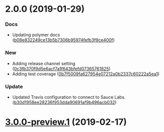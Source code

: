 # 2.0.0 (2019-01-29)


### Docs

* Updating polymer docs ([b08e832249ce13b5b7306b95974fefb3f9ce400f](https://github.com/advanced-rest-client/about-arc-electron/commit/b08e832249ce13b5b7306b95974fefb3f9ce400f))

### New

* Adding release channel setting ([0c3fb370f9d5e6acf7a1f643bfefd07365761825](https://github.com/advanced-rest-client/about-arc-electron/commit/0c3fb370f9d5e6acf7a1f643bfefd07365761825))
* Adding test coverage ([0b7f5009fa627954e07212a0b2337c60222a5ea1](https://github.com/advanced-rest-client/about-arc-electron/commit/0b7f5009fa627954e07212a0b2337c60222a5ea1))

### Update

* Updated Travis configuration to connect to Sauce Labs. ([b30d1958ee28236f953dda90691af9b496acb032](https://github.com/advanced-rest-client/about-arc-electron/commit/b30d1958ee28236f953dda90691af9b496acb032))



# [3.0.0-preview.1](https://github.com/advanced-rest-client/about-arc-electron/compare/2.0.0...3.0.0-preview.1) (2019-02-17)




